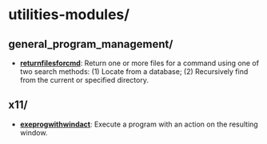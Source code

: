 
# utilities-modules/

## general_program_management/

* [**returnfilesforcmd**](general_program_management/returnfilesforcmd): Return one or more files for a command using one of two search methods: (1) Locate from a database; (2) Recursively find from the current or specified directory.

## x11/

* [**exeprogwithwindact**](x11/exeprogwithwindact): Execute a program with an action on the resulting window.
